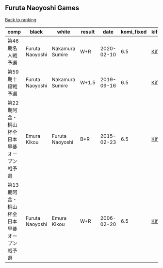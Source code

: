 ## Furuta Naoyoshi Games

[Back to ranking](../../index.md)




| **comp** | **black** | **white** | **result** | **date** | **komi_fixed** | **kifu** | 
| --- | --- | --- | --- | --- | --- | --- |
| 第46期名人戦予選 | Furuta Naoyoshi | Nakamura Sumire | W+R | 2020-02-10 | 6.5 | [Kifu](https://kifudepot.net/kifucontents.php?id=bPUMNQXgKg2W8QvlCMC6Fw%3D%3D) | 
| 第59期十段戦予選 | Furuta Naoyoshi | Nakamura Sumire | W+1.5 | 2019-09-16 | 6.5 | [Kifu](https://kifudepot.net/kifucontents.php?id=z0ShoBuLYY83%2Byek7ympcA%3D%3D) | 
| 第22期阿含・桐山杯全日本早碁オープン戦予選 | Emura Kikou | Furuta Naoyoshi | B+R | 2015-02-23 | 6.5 | [Kifu](https://kifudepot.net/kifucontents.php?id=tSHGM1cuAUndomQ%2FLANlyw%3D%3D) | 
| 第13期阿含・桐山杯全日本早碁オープン戦予選 | Furuta Naoyoshi | Emura Kikou | W+R | 2006-02-20 | 6.5 | [Kifu](https://kifudepot.net/kifucontents.php?id=Mqo%2FDCmnVFFpk0wyZk1uQw%3D%3D) |




